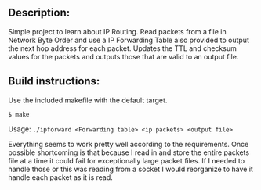 ## Description:

Simple project to learn about IP Routing. Read packets from a file
in Network Byte Order and use a IP Forwarding Table also provided
to output the next hop address for each packet. Updates the TTL and
checksum values for the packets and outputs those that are valid
to an output file.

## Build instructions:

Use the included makefile with the default target.

`$ make`

Usage: `./ipforward <Forwarding table> <ip packets> <output file>`


Everything seems to work pretty well according to the requirements.
Once possible shortcoming is that because I read in and store the
entire packets file at a time it could fail for exceptionally large
packet files. If I needed to handle those or this was reading from 
a socket I would reorganize to have it handle each packet as it is 
read.
